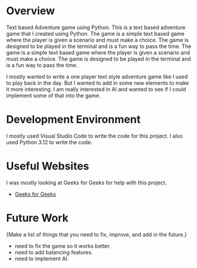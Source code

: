 # Overview

Text based Adventure game using Python. This is a text based adventure game that I created using Python. The game is a simple text based game where the player is given a scenario and must make a choice. The game is designed to be played in the terminal and is a fun way to pass the time. The game is a simple text based game where the player is given a scenario and must make a choice. The game is designed to be played in the terminal and is a fun way to pass the time.

I mostly wanted to write a one player text style adventure game like I used to play back in the day. But I wanted to add in some new elements to make it more interesting. I am really interested in AI and wanted to see if I could implement some of that into the game.


# Development Environment

I mostly used Visual Studio Code to write the code for this project. I also used Python 3.12 to write the code.

# Useful Websites

I was mostly looking at Geeks for Geeks for help with this project.

- [Geeks for Geeks](https://www.geeksforgeeks.org/python-program-for-word-guessing-game/)

# Future Work

{Make a list of things that you need to fix, improve, and add in the future.}

- need to fix the game so it works better.
- need to add balancing features.
- need to implement AI.